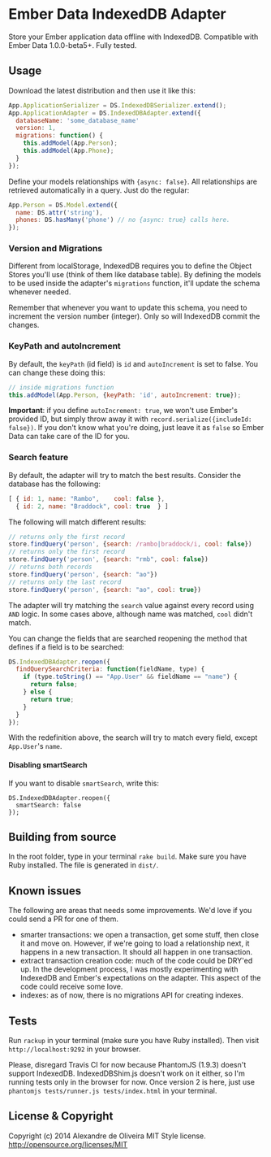 Ember Data IndexedDB Adapter
================================

Store your Ember application data offline with IndexedDB.
Compatible with Ember Data 1.0.0-beta5+.
Fully tested.

Usage
-----

Download the latest distribution and then use it like this:

```js
App.ApplicationSerializer = DS.IndexedDBSerializer.extend();
App.ApplicationAdapter = DS.IndexedDBAdapter.extend({
  databaseName: 'some_database_name'
  version: 1,
  migrations: function() {
    this.addModel(App.Person);
    this.addModel(App.Phone);
  }
});
```

Define your models relationships with `{async: false}`.
All relationships are retrieved automatically in a query. Just do the regular:

```js
App.Person = DS.Model.extend({
  name: DS.attr('string'),
  phones: DS.hasMany('phone') // no {async: true} calls here.
});
```

### Version and Migrations

Different from localStorage, IndexedDB requires you to define the Object Stores
you'll use (think of them like database table). By defining the models to be used
inside the adapter's `migrations` function, it'll update the schema whenever
needed.

Remember that whenever you want to update this schema, you need to
increment the version number (integer). Only so will IndexedDB commit the
changes.

### KeyPath and autoIncrement

By default, the `keyPath` (id field) is `id` and `autoIncrement` is set to
false. You can change these doing this:

```js
// inside migrations function
this.addModel(App.Person, {keyPath: 'id', autoIncrement: true});
```

**Important**: if you define `autoIncrement: true`, we won't use Ember's
provided ID, but simply throw away it with `record.serialize({includeId: false})`.
If you don't know what you're doing, just leave it as `false` so Ember Data can
take care of the ID for you.

### Search feature

By default, the adapter will try to match the best results. Consider the
database has the following:

```js
[ { id: 1, name: "Rambo",    cool: false },
  { id: 2, name: "Braddock", cool: true  } ]
```

The following will match different results:

```js
// returns only the first record
store.findQuery('person', {search: /rambo|braddock/i, cool: false})
// returns only the first record
store.findQuery('person', {search: "rmb", cool: false})
// returns both records
store.findQuery('person', {search: "ao"})
// returns only the last record
store.findQuery('person', {search: "ao", cool: true})
```

The adapter will try matching the `search` value against every record using
`AND` logic. In some cases above, although name was matched, `cool`
didn't match.

You can change the fields that are searched reopening the method that defines if
a field is to be searched:

```js
DS.IndexedDBAdapter.reopen({
  findQuerySearchCriteria: function(fieldName, type) {
    if (type.toString() == "App.User" && fieldName == "name") {
      return false;
    } else {
      return true;
    }
  }
});
```

With the redefinition above, the search will try to match every field, except
`App.User`'s `name`.

#### Disabling smartSearch

If you want to disable `smartSearch`, write this:

    DS.IndexedDBAdapter.reopen({
      smartSearch: false
    });

Building from source
-----

In the root folder, type in your terminal `rake build`. Make sure you have
Ruby installed. The file is generated in `dist/`.

Known issues
-----

The following are areas that needs some improvements. We'd love if you could
send a PR for one of them.

* smarter transactions: we open a transaction, get some stuff, then close it
  and move on. However, if we're going to load a relationship next, it happens
  in a new transaction. It should all happen in one transaction.
* extract transaction creation code: much of the code could be DRY'ed up. In the
  development process, I was mostly experimenting with IndexedDB and Ember's
  expectations on the adapter. This aspect of the code could receive some love.
* indexes: as of now, there is no migrations API for creating indexes.


Tests
-----

Run `rackup` in your terminal (make sure you have Ruby installed). Then visit
`http://localhost:9292` in your browser.

Please, disregard Travis CI for now because PhantomJS (1.9.3) doesn't support
IndexedDB. IndexedDBShim.js doesn't work
on it either, so I'm running tests only in the browser for now. Once version 2
is here, just use `phantomjs tests/runner.js tests/index.html` in your terminal.

License & Copyright
-------------------

Copyright (c) 2014 Alexandre de Oliveira
MIT Style license. http://opensource.org/licenses/MIT
